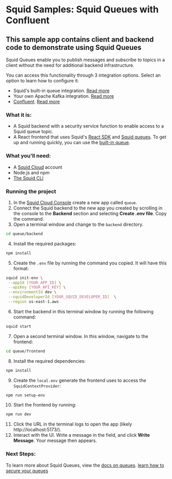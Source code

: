 # Squid Samples: Squid Queues with Confluent

## This sample app contains client and backend code to demonstrate using Squid Queues

Squid Queues enable you to publish messages and subscribe to topics in a client without the need for additional backend infrastructure.

You can access this functionality through 3 integration options. Select an option to learn how to configure it:

- Squid's built-in queue integration. [Read more](https://docs/squid.cloud/integrations/queue/built-in-queue)
- Your own Apache Kafka integration. [Read more](https://docs/squid.cloud/integrations/queue/kafka)
- [Confluent](https://www.confluent.io/). [Read more](https://docs/squid.cloud/integrations/queue/confluent)

### What it is:

- A Squid backend with a security service function to enable access to a Squid queue topic.
- A React frontend that uses Squid's [React SDK](https://docs.squid.cloud/docs/development-tools/react-sdk/) and [Squid queues](https://docs.squid.cloud/integrations/queue). To get up and running quickly, you can use the [built-in queue](https://docs/squid.cloud/integrations/queue/built-in-queue).

### What you'll need:

- A [Squid Cloud](https://console.squid.cloud) account
- Node.js and npm
- [The Squid CLI](https://docs.squid.cloud/docs/development-tools/local-dev-cli)

### Running the project

1. In the [Squid Cloud Console](https://console.squid.cloud) create a new app called `queue`.
2. Connect the Squid backend to the new app you created by scrolling in the console to the **Backend** section and selecting **Create .env file**. Copy the command.
3. Open a terminal window and change to the `backend` directory.

```bash
cd queue/backend
```

4. Install the required packages:

```bash
npm install
```

5. Create the `.env` file by running the command you copied. It will have this format:

```bash
squid init-env \
 --appId [YOUR_APP_ID] \
 --apiKey [YOUR_API_KEY] \
 --environmentId dev \
 --squidDeveloperId [YOUR_SQUID_DEVELOPER_ID]  \
 --region us-east-1.aws
```

6. Start the backend in this terminal window by running the following command:

```bash
squid start
```

7. Open a second terminal window. In this window, navigate to the frontend:

```bash
cd queue/frontend
```

8. Install the required dependencies:

```bash
npm install
```

9. Create the `local.env` generate the frontend uses to access the `SquidContextProvider`:

```bash
npm run setup-env
```

10. Start the frontend by running:

```bash
npm run dev
```

11. Click the URL in the terminal logs to open the app (likely http://localhost:5173/).
12. Interact with the UI. Write a message in the field, and click **Write Message**. Your message then appears.

### Next Steps:

To learn more about Squid Queues, view the [docs on queues](https://docs/squid.cloud/integrations/queue/). [learn how to secure your queues](https://docs.squid.cloud/developer-tools/backend/security-rules/secure-queue)
